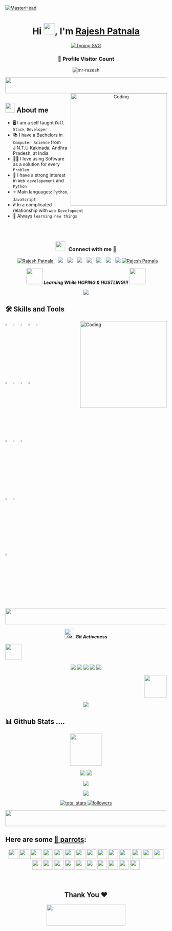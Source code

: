 [![MasterHead](https://i.postimg.cc/rF3v0tPw/banner.gif)](https://github.com/mr-razesh)
<!-- Heading Start-->

<h1 align="center">Hi <img src="https://media.giphy.com/media/hvRJCLFzcasrR4ia7z/giphy.gif" width="35">, I'm <a href="#" target="blank">
Rajesh Patnala</a></h1>

<!-- Heading End-->

<!-- Typewritter Start-->

<!-- <p align="center">
  <a href="https://github.com/DenverCoder1/readme-typing-svg"><img src="https://readme-typing-svg.herokuapp.com?lines=Computer+Science+Student;Competitive+Programmer;Full+Stack+Developer;HTML%20|%20CSS%20|%20JAVA%20SCRIPT%20;Specialist%20on%20VS+Code;Always%20learning%20new%20things&center=true&width=500&height=50"></a>
</p>
-->
<!-- Typewritter End-->

<!-- Typewritter Start-->

<p align="center">
<a href="https://git.io/typing-svg"><img src="https://readme-typing-svg.demolab.com?font=Caveat&weight=600&size=45&duration=3500&pause=1200&center=true&vCenter=true&width=1080&height=100&color=FFD4B2&lines=Hi!%2C+I'm+Rajesh;I'm+a+Self+Taught+Full+Stack+Developer;Html%20|%20Css%20|%20JavaScript%20;Specialist%20on%20VS+Code;Always%20learning%20new%20things" alt="Typing SVG" /></a> </p>

<!-- Typewritter End-->

<div align=center>
  <h3><b>📍 Profile Visitor Count</b></h3>
</div>

<!-- retro visitor counter -->  
<p align="center"> <img src="https://komarev.com/ghpvc/?username=mr-razesh&label=Profile%20views&color=7743DB&style=flat" alt="mr-razesh"/></p>

<!-- GIF -->
<p  align="center">
<img src="https://i.imgur.com/dBaSKWF.gif" height="50" width="1000"> 

<!-- side gif -->
<img align="right" width=300px height=350 alt="Coding" src="https://i.postimg.cc/QtV1F97b/code.gif"/>

## <img src="https://user-images.githubusercontent.com/63050133/156777293-72a6e681-2582-4a9d-ad92-09d1181d47c7.gif" width="30px">  About me
- :desktop_computer: I am a self taught `Full Stack Developer`
- :books: I have a Bachelors in `Computer Science` from J.N.T.U Kakinada, Andhra Pradesh, at India
- :man_technologist: I love using Software as a solution for every `Problem`
- :pencil: I have a strong interest in `Web developement` and `Python`
- :star: Main languages: `Python`, `JavaScript`
- :two_hearts: In a complicated relationship with `web Development`
- :crossed_fingers: Always `learning new things`
<br/>

<br/>
<h3 align="center" > <img src="https://media.giphy.com/media/iY8CRBdQXODJSCERIr/giphy.gif" width="30" height="30" style="margin-right: 10px;">Connect with me 🤝 </h3>

<p align="center">
<div align="center"  class="icons-social" style="margin-left: 10px;">
	<a href="###################################">
			<img border="0" alt="Rajesh Patnala" src="https://img.icons8.com/external-itim2101-lineal-color-itim2101/40/000000/external-resume-business-recruitment-itim2101-lineal-color-itim2101.png"/>
	</a>
        <a style="margin-left: 10px;"  target="_blank" href="https://www.linkedin.com/in/rajesh-patnala/">
			<img src="https://img.icons8.com/doodle/40/000000/linkedin--v2.png"></a>
        <a style="margin-left: 10px;" target="_blank" href="https://github.com/mr-razesh">
			<img src="https://img.icons8.com/doodle/40/000000/github--v1.png"></a>
	<a style="margin-left: 10px;" target="_blank" href="https://stackoverflow.com/users/20645393/mr-razesh">
			<img src="https://img.icons8.com/external-tal-revivo-color-tal-revivo/40/000000/external-stack-overflow-is-a-question-and-answer-site-for-professional-logo-color-tal-revivo.png"></a>
	<a style="margin-left: 10px;" target="_blank" href="https://dev.to/mr_razesh">				
			<img src="https://img.icons8.com/external-soft-fill-juicy-fish/40/null/external-developer-devops-soft-fill-soft-fill-juicy-fish-2.png"/>
        <a style="margin-left: 10px;" target="_blank" href="https://instagram.com/mr_razesh">
			<img src="https://img.icons8.com/doodle/40/000000/instagram-new--v2.png"></a>
	<a style="margin-left: 10px;" target="_blank" href="https://twitter.com/Mr__Razesh">
			<img src="https://img.icons8.com/doodle/1x/twitter-squared--v2.png" ></a>
	<a style="margin-left: 10px;" target="_blank" href="https://www.youtube.com/channel/UCfnecICHhYkB3jTn4eAplEw">
			<img src="https://img.icons8.com/doodle/1x/youtube--v2.png" ></a>
	<a href="mailto:signinanonymous.inhack@gmail.com">
			<img border="0" alt="Rajesh Patnala" src="https://img.icons8.com/doodle/38/000000/gmail-new.png"/>
	</a>
</div>
</p>

<p align="center">
	<img src="https://media.giphy.com/media/VgCDAzcKvsR6OM0uWg/giphy.gif" width="50" /> <b><i>Learning While HOPING & HUSTLING!!!</i></b> <img src="https://media.giphy.com/media/7j2hfyeVcDtf2/giphy.gif" width="50" />
</p>

<!-- GIF -->
<p  align="center">
<img src="https://user-images.githubusercontent.com/73097560/115834477-dbab4500-a447-11eb-908a-139a6edaec5c.gif"/> 
	
<h2>🛠 Skills and Tools</h2>
<img align="right" width=270px height=270 alt="Coding" src="https://camo.githubusercontent.com/e3d1fea4eac3fce0a73c2e788d8dbcb42c28dea93c35b2eb1b014fc2c664e560/68747470733a2f2f6d656469612e67697068792e636f6d2f6d656469612f517670715443694563777476783677774a4b2f67697068792e676966"/>
  <p>
    <code><img width="4%" src="https://www.vectorlogo.zone/logos/python/python-icon.svg"></code>
    <code><img width="4%" src="https://www.vectorlogo.zone/logos/nodejs/nodejs-icon.svg"></code>
    <code><img width="4%" src="https://www.vectorlogo.zone/logos/reactjs/reactjs-icon.svg"></code>
    <code><img width="4%" src="https://www.vectorlogo.zone/logos/w3_html5/w3_html5-icon.svg"></code>
    <code><img width="4%" src="https://www.vectorlogo.zone/logos/w3_css/w3_css-icon.svg"></code>
    <br/>
    <br/>
    <code><img width="4%" src="https://upload.vectorlogo.zone/logos/javascript/images/239ec8a4-163e-4792-83b6-3f6d96911757.svg"></code>
    <code><img width="4%" src="https://www.vectorlogo.zone/logos/visualstudio_code/visualstudio_code-icon.svg"></code>
    <code><img width="4%" src="https://www.vectorlogo.zone/logos/mongodb/mongodb-icon.svg"></code>
    <code><img width="4%" src="https://www.vectorlogo.zone/logos/nodejs/nodejs-icon.svg"></code>
    <br/>
    <br/>
    <code><img width="4%" src="https://seeklogo.com/images/A/atom-logo-19BD90FF87-seeklogo.com.png"></code>
    <code><img width="4%" src="https://cdn.iconscout.com/icon/free/png-256/discord-4408614-3649972.png"></code>
    <code><img width="4%" src="https://upload.wikimedia.org/wikipedia/commons/thumb/a/af/Adobe_Photoshop_CC_icon.svg/640px-Adobe_Photoshop_CC_icon.svg.png"></code>
    <br/>
    <br/>
    <code><img width="4%" src="https://www.vectorlogo.zone/logos/amazon_aws/amazon_aws-icon.svg"></code>
    <code><img width="4%" src="https://www.vectorlogo.zone/logos/git-scm/git-scm-icon.svg"></code>
    <br/>
    <br/>
    <code><img width="4%" src="https://seeklogo.com/images/G/github-colored-logo-FDDF6EB1F0-seeklogo.com.png"></code>
  </p>
<!-- GIF -->
<p  align="center">
<img src="https://i.imgur.com/dBaSKWF.gif" height="50" width="1000">

	
	
<p align="center">
<img src="https://media.giphy.com/media/W5eoZHPpUx9sapR0eu/giphy.gif" width="30" alt="Git"/>&nbsp;<i><b>Git Activeness</b></i>
</p>

<!-- pencil -->
<p align="left">
<img src="https://c.tenor.com/XSbD902n1fwAAAAi/rennen-fast.gif" width="50">

<p align="center">
<img src="http://github-profile-summary-cards.vercel.app/api/cards/profile-details?username=mr-razesh&theme=tokyonight">
<img src="http://github-profile-summary-cards.vercel.app/api/cards/repos-per-language?username=mr-razesh&theme=tokyonight">
<img src="http://github-profile-summary-cards.vercel.app/api/cards/most-commit-language?username=mr-razesh&theme=tokyonight">
<img src="http://github-profile-summary-cards.vercel.app/api/cards/stats?username=mr-razesh&theme=tokyonight">
<img src="http://github-profile-summary-cards.vercel.app/api/cards/productive-time?username=mr-razesh&theme=tokyonight&utcOffset=8">
</p>

<!-- star -->
<p align="right">
<img src="https://c.tenor.com/SOVMSXmWB1kAAAAi/tony-star-jumping.gif" width="70">
	
<!--📏LINE-->
<p align="center">
<img src="https://user-images.githubusercontent.com/73097560/115834477-dbab4500-a447-11eb-908a-139a6edaec5c.gif"/> 
	
<h2> 📊 Github Stats ....</h2>
<p align="center">
<img src="https://media.giphy.com/media/WUlplcMpOCEmTGBtBW/giphy.gif"  width="100">
<!--📊STATSGRAPH / 🌐WEBSITE: https://github.com/anuraghazra/github-readme-stats -->
<p align="center">
<img src="https://github-readme-stats.vercel.app/api?username=mr-razesh&show_icons=true&theme=merko">
<img src="https://github-readme-streak-stats.herokuapp.com?user=mr-razesh&theme=merko&date_format=M%20j%5B%2C%20Y%5D">
<!--📙LANGUAGES / 🌐WEBSITE: https://github.com/anuraghazra/github-readme-stats -->
<p align="center">
<img src="https://github-readme-stats.vercel.app/api/top-langs/?username=mr-razesh&layout=compact&theme=merko">

	
<!--👨‍💻STACKOVERFLOW / 🌐WEBSITE: https://github.com/omidnikrah/github-readme-stackoverflow -->
<p align="center">
<a href="https://stackoverflow.com/users/20645393/mr-razesh"><img src="https://github-readme-stackoverflow.vercel.app/?userID=20645393&theme=dark">
	
<!--📛BADGES / 🌐WEBSITE: https://github.com/DenverCoder1/custom-icon-badges -->
<p align="center">
  <a href="https://github.com/mr-razesh?tab=repositories&sort=mr-razesh">
    <img alt="total stars" title="Total stars on GitHub" src="https://custom-icon-badges.herokuapp.com/badge/dynamic/json?logo=star&color=55960c&labelColor=488207&label=Stars&style=for-the-badge&query=%24.stars&url=https://api.github-star-counter.workers.dev/user/mr-razesh"/></a><a href="https://github.com/mr-razesh?tab=followers"><a href="https://github.com/mr-razesh?tab=followers">
    <img alt="followers" title="Follow me on Github" src="https://custom-icon-badges.herokuapp.com/github/followers/mr-razesh?color=23960c&labelColor=188207&style=for-the-badge&logo=person-add&label=Followers&logoColor=white"/></a>
	
<!--📏LINE-->
<p align="center">
<img src="https://i.imgur.com/dBaSKWF.gif" height="50" width="1000"> 

## Here are some [🦜 parrots](https://cultofthepartyparrot.com):

<div align="center">
    <img src="https://cultofthepartyparrot.com/parrots/hd/githubparrot.gif" width="30" height="30"/>
    <img src="https://cultofthepartyparrot.com/flags/hd/indiaparrot.gif" width="30" height="30"/>
    <img src="https://cultofthepartyparrot.com/parrots/asyncparrot.gif" width="36" height="30"/>
    <img src="https://cultofthepartyparrot.com/parrots/exceptionallyfastparrot.gif" width="30" height="30"/>
    <img src="https://cultofthepartyparrot.com/parrots/hd/60fpsparrot.gif" width="30" height="30"/>
    <img src="https://cultofthepartyparrot.com/parrots/hd/jumpingparrot.gif" width="30" height="30"/>
    <img src="https://cultofthepartyparrot.com/parrots/hd/opensourceparrot.gif" width="30" height="30"/>
    <img src="https://cultofthepartyparrot.com/parrots/hd/dealwithitnowparrot.gif" width="30" height="30"/>
    <img src="https://cultofthepartyparrot.com/parrots/hd/hypnoparrotlight.gif" width="30" height="30"/>
    <img src="https://cultofthepartyparrot.com/parrots/databaseparrot.gif" width="30" height="30"/>
    <img src="https://cultofthepartyparrot.com/parrots/fixparrot.gif" width="36" height="30"/>
    <img src="https://cultofthepartyparrot.com/parrots/hd/laptop_parrot.gif" width="30" height="30"/>
    <img src="https://cultofthepartyparrot.com/parrots/hd/spinningparrot.gif" width="30" height="30"/>
    <img src="https://cultofthepartyparrot.com/parrots/hd/levitationparrot.gif" width="30" height="30"/>
    <img src="https://cultofthepartyparrot.com/parrots/hd/meldparrot.gif" width="30" height="30"/>
    <img src="https://cultofthepartyparrot.com/parrots/slomoparrot.gif" width="30" height="30"/>
    <img src="https://cultofthepartyparrot.com/parrots/hd/moonwalkingparrot.gif" width="30" height="30"/>
    <img src="https://cultofthepartyparrot.com/parrots/hd/stableparrot.gif" width="30" height="30"/>
    <img src="https://cultofthepartyparrot.com/parrots/hd/scienceparrot.gif" width="30" height="30"/>
    <img src="https://cultofthepartyparrot.com/parrots/hd/pirateparrot.gif" width="30" height="30"/>
    <img src="https://cultofthepartyparrot.com/parrots/hd/footballparrot.gif" width="30" height="30"/>
    <img src="https://cultofthepartyparrot.com/parrots/hd/illuminatiparrot.gif" width="30" height="30"/>
    <img src="https://cultofthepartyparrot.com/parrots/hd/hypnoparrotdark.gif" width="30" height="30"/>
    <img src="https://cultofthepartyparrot.com/parrots/hd/mustacheparrot.gif" width="30" height="30"/>
</div>

<br>
<br>

<h2 align='center'>Thank You ❤</h2>
<p align="center">
  <img src="https://media.giphy.com/media/jpVnC65DmYeyRL4LHS/giphy.gif" width="70%" height="65px">
</p>	
